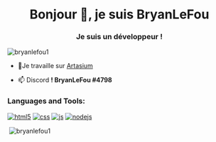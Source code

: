 <h1 align="center">Bonjour 👋, je suis BryanLeFou</h1>
<h3 align="center">Je suis un développeur !</h3>

<p align="left"> <img src="https://komarev.com/ghpvc/?username=bryanlefou1&label=Profile%20views&color=0e75b6&style=flat" alt="bryanlefou1" /> </p>

- 🔭Je travaille sur [Artasium](https://artasium.net/)

- 📫 Discord **! BryanLeFou #4798**


<h3 align="left">Languages and Tools:</h3>
<p dir="auto">
  <a target="_blank" rel="noopener noreferrer" href="https://camo.githubusercontent.com/0c3a16a22ae058cfe38a06dc9ea16404cf006409262f547c9ccfa3ec8b30f71e/68747470733a2f2f696d672e736869656c64732e696f2f62616467652f2d48544d4c352d4533344632363f7374796c653d666c61742d737175617265266c6f676f3d68746d6c35266c6f676f436f6c6f723d7768697465"><img alt="html5" src="https://camo.githubusercontent.com/0c3a16a22ae058cfe38a06dc9ea16404cf006409262f547c9ccfa3ec8b30f71e/68747470733a2f2f696d672e736869656c64732e696f2f62616467652f2d48544d4c352d4533344632363f7374796c653d666c61742d737175617265266c6f676f3d68746d6c35266c6f676f436f6c6f723d7768697465" data-canonical-src="https://img.shields.io/badge/-HTML5-E34F26?style=flat-square&amp;logo=html5&amp;logoColor=white" style="max-width: 100%;"></a>
  <a target="_blank" rel="noopener noreferrer" href="https://camo.githubusercontent.com/37ab290a5e9dcc12f329b9a32303ce1c6e0a0835db6539df9c8d0621909924fd/68747470733a2f2f696d672e736869656c64732e696f2f62616467652f2d4353532d3030413646463f7374796c653d666c61742d737175617265266c6f676f3d63737333266c6f676f436f6c6f723d7768697465"><img alt="css" src="https://camo.githubusercontent.com/37ab290a5e9dcc12f329b9a32303ce1c6e0a0835db6539df9c8d0621909924fd/68747470733a2f2f696d672e736869656c64732e696f2f62616467652f2d4353532d3030413646463f7374796c653d666c61742d737175617265266c6f676f3d63737333266c6f676f436f6c6f723d7768697465" data-canonical-src="https://img.shields.io/badge/-CSS-00A6FF?style=flat-square&amp;logo=css3&amp;logoColor=white" style="max-width: 100%;"></a>
  <a target="_blank" rel="noopener noreferrer" href="https://camo.githubusercontent.com/4fdfb0cf06c96ca8a5ab446e39e0518bb0ad5380a284c2e7bb9e3d23c34f9626/68747470733a2f2f696d672e736869656c64732e696f2f62616467652f2d4a6176617363726970742d4646454530303f7374796c653d666c61742d737175617265266c6f676f3d6a617661736372697074266c6f676f436f6c6f723d626c61636b"><img alt="js" src="https://camo.githubusercontent.com/4fdfb0cf06c96ca8a5ab446e39e0518bb0ad5380a284c2e7bb9e3d23c34f9626/68747470733a2f2f696d672e736869656c64732e696f2f62616467652f2d4a6176617363726970742d4646454530303f7374796c653d666c61742d737175617265266c6f676f3d6a617661736372697074266c6f676f436f6c6f723d626c61636b" data-canonical-src="https://img.shields.io/badge/-Javascript-FFEE00?style=flat-square&amp;logo=javascript&amp;logoColor=black" style="max-width: 100%;"></a>
  <a target="_blank" rel="noopener noreferrer" href="https://camo.githubusercontent.com/f491e852002aa33c6caa083edb552901c3d49f4d7783a2af459145bfcacb0a30/68747470733a2f2f696d672e736869656c64732e696f2f62616467652f2d4e6f64654a532d3433383533443f7374796c653d666c61742d737175617265266c6f676f3d4e6f64652e6a73266c6f676f436f6c6f723d7768697465"><img alt="nodejs" src="https://camo.githubusercontent.com/f491e852002aa33c6caa083edb552901c3d49f4d7783a2af459145bfcacb0a30/68747470733a2f2f696d672e736869656c64732e696f2f62616467652f2d4e6f64654a532d3433383533443f7374796c653d666c61742d737175617265266c6f676f3d4e6f64652e6a73266c6f676f436f6c6f723d7768697465" data-canonical-src="https://img.shields.io/badge/-NodeJS-43853D?style=flat-square&amp;logo=Node.js&amp;logoColor=white" style="max-width: 100%;"></a>
</p>

<p>&nbsp;<img align="center" src="https://github-readme-stats.vercel.app/api?username=bryanlefou1&show_icons=true&locale=en" alt="bryanlefou1" /></p>

